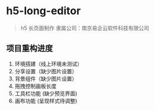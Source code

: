 # h5-long-editor
> h5 长页面制作
> 隶属公司：南京易企云软件科技有限公司 

## 项目重构进度

1. 环境搭建（线上环境未测试）
2. 分享设置（缺少图片设置）
3. 背景组件（缺少图片设置）
4. 拖拽控制画板长度
5. 工具栏功能 (缺少预览界面)
6. 画布功能 (呈现样式待调整)